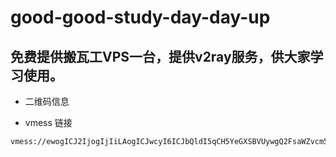 # good-good-study-day-day-up

## 免费提供搬瓦工VPS一台，提供v2ray服务，供大家学习使用。

* 二维码信息

* vmess 链接
```
vmess://ewogICJ2IjogIjIiLAogICJwcyI6ICJbQldI5qCH5YeGXSBVUywgQ2FsaWZvcm5pYSIsCiAgImFkZCI6ICIxNDQuMzQuMTU0Ljc0IiwKICAicG9ydCI6IDM2NTE3LAogICJpZCI6ICIzYmI5MmNmOS1kNjE5LTQ4MzAtZDgxNy1jOWFjODc3N2Y1MmIiLAogICJhaWQiOiA2NCwKICAibmV0IjogInRjcCIsCiAgInR5cGUiOiAibm9uZSIsCiAgImhvc3QiOiAiIiwKICAicGF0aCI6ICIiLAogICJ0bHMiOiAibm9uZSIKfQ==
```
